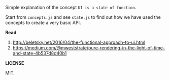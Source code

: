 Simple explanation of the concept `UI is a state of function`.

Start from `concepts.js` and see `state.js` to find out how we have used the
concepts to create a very basic API.

**Read**

1. http://beletsky.net/2016/04/the-functional-approach-to-ui.html
2. https://medium.com/@mweststrate/pure-rendering-in-the-light-of-time-and-state-4b537d8d40b1

**LICENSE**

MIT.
